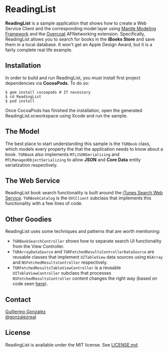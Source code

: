 # ReadingList
**ReadingList** is a sample application that shows how to create a Web Service Client and the corresponding model layer using [Mantle Modeling Framework](https://github.com/github/Mantle) and the [Overcoat](https://github.com/gonzalezreal/Overcoat) AFNetworking extension.
Specifically, ReadingList allows you to search for books in the **iBooks Store** and save them in a local database. It won't get an Apple Design Award, but it is a fairly complete real life example.
## Installation
In order to build and run ReadingList, you must install first project dependencies via **CocoaPods**. To do so:
```
$ gem install cocoapods # If necessary
$ cd ReadingList
$ pod install
```
Once CocoaPods has finished the installation, open the generated ReadingList.xcworkspace using Xcode and run the sample.
## The Model
The best place to start understanding this sample is the `TGRBook` class, which models every property the that the application needs to know about a book.
`TGRBook` also implements `MTLJSONSerializing` and `MTLManagedObjectSerializing` to allow **JSON** and **Core Data** entity serialization respectively.
## The Web Service
ReadingList book search functionality is built around the [iTunes Search Web Service](http://www.apple.com/itunes/affiliates/resources/documentation/itunes-store-web-service-search-api.html).
`TGRBookCatalog` is the `OVCClient` subclass that implements this functionality with a few lines of code.
## Other Goodies
ReadingList uses some techniques and patterns that are worth mentioning:
* `TGRBookSearchController` shows how to separate search UI functionality from the View Controller.
* `TGRArrayDataSource` and `TGRFetchedResultsControllerDataSource` are reusable classes that implement `UITableView` data sources using `NSArray` and `NSFetchedResultsController` respectively.
* `TGRFetchedResultsTableViewController` is a reusable `UITableViewController` subclass that processes `NSFetchedResultsController` content changes the right way (based on code seen [here](http://www.fruitstandsoftware.com/blog/2013/02/uitableview-and-nsfetchedresultscontroller-updates-done-right/)).

## Contact
[Guillermo Gonzalez](http://github.com/gonzalezreal)  
[@gonzalezreal](https://twitter.com/gonzalezreal)
## License
ReadingList is available under the MIT license. See [LICENSE.md](https://github.com/gonzalezreal/ReadingList/blob/master/LICENSE).
